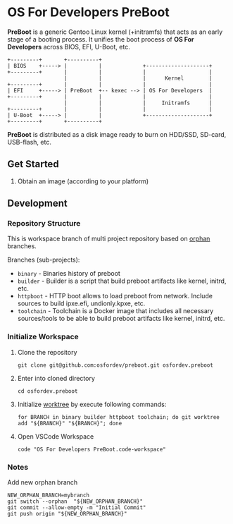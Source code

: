 # OS For Developers PreBoot

**PreBoot** is a generic Gentoo Linux kernel (+initramfs) that acts as an early stage of a booting process.
It unifies the boot process of **OS For Developers** across BIOS, EFI, U-Boot, etc.

```
+---------+       +----------+
| BIOS    +-----> |          |             +--------------------+
+---------+       |          |             |                    |
                  |          |             |      Kernel        |
+---------+       |          |             |                    |
| EFI     +-----> | PreBoot  +-- kexec --> | OS For Developers  |
+---------+       |          |             |                    |
                  |          |             |     Initramfs      |
+---------+       |          |             |                    |
| U-Boot  +-----> |          |             +--------------------+
+---------+       +----------+
```

**PreBoot** is distributed as a disk image ready to burn on HDD/SSD, SD-card, USB-flash, etc.

## Get Started

1. Obtain an image  (according to your platform)

## Development

### Repository Structure

This is workspace branch of multi project repository based on [orphan](https://git-scm.com/docs/git-checkout#Documentation/git-checkout.txt---orphanltnew-branchgt) branches.

Branches (sub-projects):

* `binary` - Binaries history of preboot
* `builder` - Builder is a script that build preboot artifacts like kernel, initrd, etc.
* `httpboot` - HTTP boot allows to load preboot from network. Include sources to build ipxe.efi, undionly.kpxe, etc.
* `toolchain` - Toolchain is a Docker image that includes all necessary sources/tools to be able to build preboot artifacts like kernel, initrd, etc.

### Initialize Workspace

1. Clone the repository
	```shell
	git clone git@github.com:osfordev/preboot.git osfordev.preboot
	```
1. Enter into cloned directory
	```shell
	cd osfordev.preboot
	```
1. Initialize [worktree](https://git-scm.com/docs/git-worktree) by execute following commands:
	```shell
	for BRANCH in binary builder httpboot toolchain; do git worktree add "${BRANCH}" "${BRANCH}"; done
	```
1. Open VSCode Workspace
	```shell
	code "OS For Developers PreBoot.code-workspace"
	```


### Notes

Add new orphan branch

```shell
NEW_ORPHAN_BRANCH=mybranch
git switch --orphan  "${NEW_ORPHAN_BRANCH}"
git commit --allow-empty -m "Initial Commit"
git push origin "${NEW_ORPHAN_BRANCH}"
```
